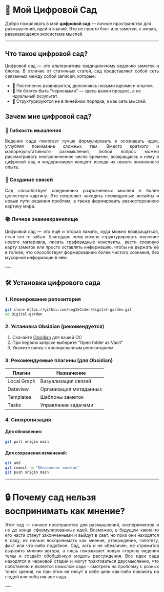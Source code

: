 # 🌱 Мой Цифровой Сад

Добро пожаловать в мой **цифровой сад** — личное пространство для размышлений, идей и знаний. Это не просто блог или заметки, а живая, развивающаяся экосистема мыслей.

---

## Что такое цифровой сад?
<p align="justify">
Цифровой сад — это альтернатива традиционному ведению заметок и блогов. В отличие от статичных статей, сад представляет собой сеть связанных между собой записей, которые:
</p>

- 🌿 Постепенно развиваются, дополняясь новыми идеями и опытом.
- 🌻 Не боятся быть "черновыми" — здесь важен процесс, а не идеальный результат.
- 🍃 Структурируются не в линейном порядке, а как сеть мыслей.

## Зачем мне цифровой сад?

### 🧠 Гибкость мышления
<p align="justify">
Ведение сада помогает лучше формулировать и осознавать идеи, углубляя понимание сложных тем. Вместо краткого и малорезультативного размышления, любой вопрос можно рассматривать неограниченное число времени, возвращаясь к нему в цифровой сад и модернизируя концепт исходя из нового жизненного опыта.
</p>

### 🔗 Создание связей
<p align="justify">
Сад способствует соединению разрозненных мыслей в более целостную картину. Это позволяет находить неожиданные инсайты и новые пути решения проблем, а также формировать разностороннюю картину мира.
</p>

### 📚 Личное знаниехранилище
<p align="justify">
Цифровой сад — это ещё и вторая память, куда можно возвращаться, если что-то забыл. Благодаря нему можно структурировать изучение нового материала, писать графовидные конспекты, вести сложную карту заметок или просто оставлять информацию, чтобы не держать её в голове, что способствует формированию более чистого сознания, без мусорной информации в нём.
</p>
---

## 🛠️ Установка цифрового сада

### 1. Клонирование репозитория

```bash
git clone https://github.com/Leg15Coder/Digital-garden.git
cd Digital-garden
```

### 2. Установка Obsidian (рекомендуется)

1. Скачайте [Obsidian](https://obsidian.md/) для вашей ОС
2. При первом запуске выберите "Open folder as Vault"
3. Укажите папку с клонированным репозиторием

### 3. Рекомендуемые плагины (для Obsidian)

|Плагин|Назначение|
|---|---|
|Local Graph|Визуализация связей|
|Dataview|Организация метаданных|
|Templates|Шаблоны заметок|
|Tasks|Управление задачами|

### 4. Синхронизация

#### Для обновления:

```bash
git pull origin main
```
#### Для сохранения изменений:

```bash
git add .
git commit -m "Обновление заметок"
git push origin main
```

---
# 🔒 Почему сад нельзя воспринимать как мнение?
<p align="justify">
Этот сад — личное пространство для размышлений, экспериментов и не до конца сформулированных идей. Возможно, в будущем какие-то его части станут законченными и выйдут в свет, но пока они находятся в саду, их нельзя воспринимать как мнение, утверждение, гипотезу, факт или что-либо подобное. Сад, хоть и не обезличен, не стремится выразить мнения автора, а лишь показывает новую сторону видения темы и создаёт обобщённую модель рассуждения. Все идеи сада находятся в черновой стадии и могут трактоваться двусмысленно, что собственно и является смыслом сада - смотреть на проблему с разных точек зрения, но при этом не несут в себе цели как-либо повлиять на людей или события вне сада.
</p>
---

